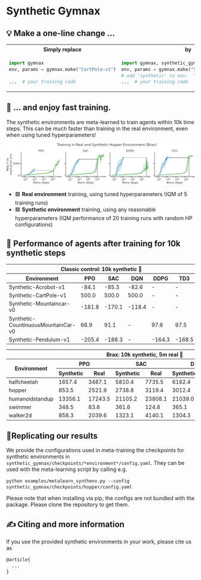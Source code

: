 # Synthetic Gymnax
## 💡 Make a one-line change ...
<table>
<tr>
<th>Simply replace</th>
<th>by</th>
</tr>
<tr>
<td>
  
```python
import gymnax
env, params = gymnax.make("CartPole-v1")

...  # your training code
```
</td>
<td>

```python
import gymnax, synthetic_gymnax
env, params = gymnax.make("Synthetic-CartPole-v1")
# add 'synthetic' to env:  ^^^^^^^^^^
...  # your training code
```
</td>
</tr>
</table>

## 💨 ... and enjoy fast training. 

The synthetic environments are meta-learned to train agents within 10k time steps. 
This can be much faster than training in the real environment, even when using tuned hyperparameters!

![](img/training_scb_real_accumulated_with_background.png)
- 🟩 **Real environment** training, using tuned hyperparameters (IQM of 5 training runs)
- 🟦 **Synthetic environment** training, using any reasonable hyperparameters (IQM performance of 20 training runs with random HP configurations)


## 🏅 Performance of agents after training for 10k synthetic steps 
<table>
  <thead>
    <tr>
      <th colspan=6>Classic control: 10k synthetic 🦶</th>
    </th>
    <tr>
      <th>Environment</th>
      <th>PPO</th>
      <th>SAC</th>
      <th>DQN</th>
      <th>DDPG</th>
      <th>TD3</th>
    </tr>
  </thead>
  <tbody>
    <tr>
      <td>Synthetic-Acrobot-v1</td>
      <td>-84.1</td>
      <td>-85.3</td>
      <td>-82.6</td>
      <td>-</td>
      <td>-</td>
    </tr>
    <tr>
      <td>Synthetic-CartPole-v1</td>
      <td>500.0</td>
      <td>500.0</td>
      <td>500.0</td>
      <td>-</td>
      <td>-</td>
    </tr>
    <tr>
      <td>Synthetic-Mountaincar-v0</td>
      <td>-181.8</td>
      <td>-170.1</td>
      <td>-118.4</td>
      <td>-</td>
      <td>-</td>
    </tr>
    <tr>
      <td>Synthetic-CountinuousMountainCar-v0</td>
      <td>66.9</td>
      <td>91.1</td>
      <td>-</td>
      <td>97.6</td>
      <td>97.5</td>
    </tr>
    <tr>
      <td>Synthetic-Pendulum-v1</td>
      <td>-205.4</td>
      <td>-188.3</td>
      <td>-</td>
      <td>-164.3</td>
      <td>-168.5</td>
    </tr>
  </tbody>
</table>
<table>
  <thead>
    <tr>
      <th colspan=9>Brax: 10k synthetic, 5m real 🦶</th>
    </th>
    <tr>
      <th rowspan=2>Environment</th>
      <th colspan=2>PPO</th>
      <th colspan=2>SAC</th>
      <th colspan=2>DDPG</th>
      <th colspan=2>TD3</th>
    </tr>
    <tr>
      <th>Synthetic</th>
      <th>Real</th>
      <th>Synthetic</th>
      <th>Real</th>
      <th>Synthetic</th>
      <th>Real</th>
      <th>Synthetic</th>
      <th>Real</th>
    </tr>
  </thead>
  <tbody>
    <tr>
      <td>halfcheetah</td>
      <td>1657.4</td>
      <td><!-- b -->3487.1<!-- /b --></td>
      <td>5810.4</td>
      <td><!-- b -->7735.5<!-- /b --></td>
      <td><!-- b -->6162.4<!-- /b --></td>
      <td>3263.3</td>
      <td>6555.8</td>
      <td><!-- b -->13213.5<!-- /b --></td>
    </tr>
    <tr>
      <td>hopper</td>
      <td>853.5</td>
      <td><!-- b -->2521.9<!-- /b --></td>
      <td>2738.8</td>
      <td><!-- b -->3119.4<!-- /b --></td>
      <td><!-- b -->3012.4<!-- /b --></td>
      <td>1536.0</td>
      <td>2985.3</td>
      <td><!-- b -->3325.8<!-- /b --></td>
    </tr>
    <tr>
      <td>humanoidstandup</td>
      <td>13356.1</td>
      <td><!-- b -->17243.5<!-- /b --></td>
      <td>21105.2</td>
      <td><!-- b -->23808.1<!-- /b --></td>
      <td>21039.0</td>
      <td><!-- b -->24944.8<!-- /b --></td>
      <td>20372.0</td>
      <td><!-- b -->28376.2<!-- /b --></td>
    </tr>
    <tr>
      <td>swimmer</td>
      <td><!-- b -->348.5<!-- /b --></td>
      <td>83.6</td>
      <td><!-- b -->361.6<!-- /b --></td>
      <td>124.8</td>
      <td><!-- b -->365.1<!-- /b --></td>
      <td>348.5</td>
      <td><!-- b -->365.4<!-- /b --></td>
      <td>232.2</td>
    </tr>
    <tr>
      <td>walker2d</td>
      <td>858.3</td>
      <td><!-- b -->2039.6<!-- /b --></td>
      <td>1323.1</td>
      <td><!-- b -->4140.1<!-- /b --></td>
      <td><!-- b -->1304.3<!-- /b --></td>
      <td>698.3</td>
      <td>1321.8</td>
      <td><!-- b -->4605.8<!-- /b --></td>
    </tr>
  </tbody>
</table>


## 💫Replicating our results
We provide the configurations used in meta-training the checkpoints for synthetic environments in `synthetic_gymnax/checkpoints/*environment*/config.yaml`. They can be used with the meta-learning script by calling e.g.
```
python examples/metalearn_synthenv.py --config synthetic_gymnax/checkpoints/hopper/config.yaml
```

Please note that when installing via pip, the configs are not bundled with the package. 
Please clone the repository to get them.


## ✍ Citing and more information
If you use the provided synthetic environments in your work, please cite us as
```
@article{
  ...
}
```
